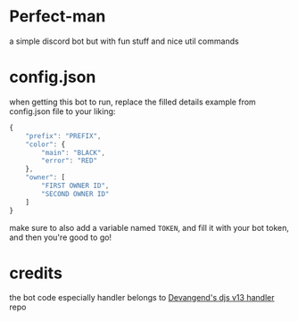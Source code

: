 # Perfect-man
a simple discord bot but with fun stuff and nice util commands

# config.json
when getting this bot to run, replace the filled details example from config.json file to your liking:
```js
{
    "prefix": "PREFIX",
    "color": {
        "main": "BLACK",
        "error": "RED"
    },
    "owner": [
        "FIRST OWNER ID",
        "SECOND OWNER ID"
    ]
}
```
make sure to also add a variable named `TOKEN`, and fill it with your bot token, and then you're good to go!

# credits
the bot code especially handler belongs to [Devangend's djs v13 handler](https://github.com/Devangend/Discord.js-v13-Handler) repo
